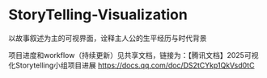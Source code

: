 # StoryTelling-Visualization
以故事叙述为主的可视界面，诠释主人公的生平经历与时代背景

项目进度和workflow（持续更新）见共享文档，链接为：【腾讯文档】2025可视化Storytelling小组项目进展 https://docs.qq.com/doc/DS2tCYkp1QkVsd0tC
